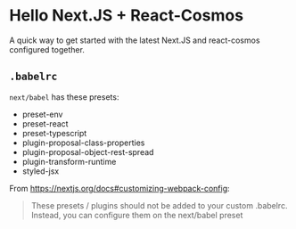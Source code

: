 # Hello Next.JS + React-Cosmos

A quick way to get started with the latest Next.JS and react-cosmos configured together.

## `.babelrc`

`next/babel` has these presets:

 - preset-env
 - preset-react
 - preset-typescript
 - plugin-proposal-class-properties
 - plugin-proposal-object-rest-spread
 - plugin-transform-runtime
 - styled-jsx

From https://nextjs.org/docs#customizing-webpack-config:

<blockquote>
These presets / plugins should not be added to your custom .babelrc. Instead, you can configure them on the next/babel preset
</blockquote>
